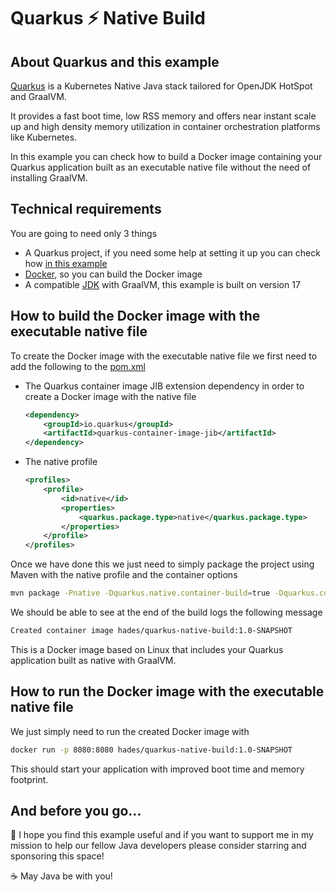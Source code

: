 # Quarkus :zap: Native Build

## About Quarkus and this example

[Quarkus](https://quarkus.io/) is a Kubernetes Native Java stack tailored for OpenJDK HotSpot and GraalVM.

It provides a fast boot time, low RSS memory and offers near instant scale up and high density memory utilization in container orchestration platforms like Kubernetes.

In this example you can check how to build a Docker image containing your Quarkus application built as an executable native file without the need of installing GraalVM.

## Technical requirements

You are going to need only 3 things

- A Quarkus project, if you need some help at setting it up you can check how [in this example](https://github.com/codewithhades/quarkus-basic-setup)
- [Docker](https://www.docker.com), so you can build the Docker image
- A compatible [JDK](https://www.oracle.com/java/technologies/downloads) with GraalVM, this example is built on version 17

## How to build the Docker image with the executable native file

To create the Docker image with the executable native file we first need to add the following to the [pom.xml](pom.xml)

- The Quarkus container image JIB extension dependency in order to create a Docker image with the native file
    ````xml
    <dependency>
        <groupId>io.quarkus</groupId>
        <artifactId>quarkus-container-image-jib</artifactId>
    </dependency>
    ````
- The native profile
    ````xml
    <profiles>
        <profile>
            <id>native</id>
            <properties>
                <quarkus.package.type>native</quarkus.package.type>
            </properties>
        </profile>
    </profiles>
    ````
  
Once we have done this we just need to simply package the project using Maven with the native profile and the container options

````bash
mvn package -Pnative -Dquarkus.native.container-build=true -Dquarkus.container-image.build=true
````

We should be able to see at the end of the build logs the following message

````txt
Created container image hades/quarkus-native-build:1.0-SNAPSHOT
````

This is a Docker image based on Linux that includes your Quarkus application built as native with GraalVM.


## How to run the Docker image with the executable native file

We just simply need to run the created Docker image with

````bash
docker run -p 8080:8080 hades/quarkus-native-build:1.0-SNAPSHOT
````

This should start your application with improved boot time and memory footprint.


## And before you go...

:pray: I hope you find this example useful and if you want to support me in my mission to help our fellow Java developers please consider starring and sponsoring this space!

:coffee: May Java be with you!

